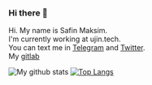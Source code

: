 ### Hi there 👋
  Hi. My name is Safin Maksim.  
  I'm currently working at ujin.tech.   
  You can text me in [Telegram](http://t.me/crockolaco) and [Twitter](https://twitter.com/safinmuffin).  
  My [gitlab](https://gitlab.com/crockolaco)

![My github stats](https://github-readme-stats.vercel.app/api?username=a4ron5&show_icons=true) 
[![Top Langs](https://github-readme-stats.vercel.app/api/top-langs/?username=a4ron5&layout=compact)](https://github.com/anuraghazra/github-readme-stats)

<!--
**A4ron5/a4ron5** is a ✨ _special_ ✨ repository because its `README.md` (this file) appears on your GitHub profile.

Here are some ideas to get you started:

- 🔭 I’m currently working on ...
- 🌱 I’m currently learning ...
- 👯 I’m looking to collaborate on ...
- 🤔 I’m looking for help with ...
- 💬 Ask me about ...
- 📫 How to reach me: ...
- 😄 Pronouns: ...
- ⚡ Fun fact: ...
-->
